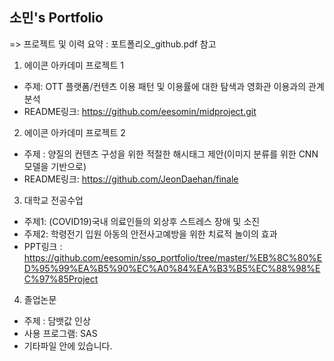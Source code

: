 ## 소민's Portfolio



=> 프로젝트 및 이력 요약 : 포트폴리오_github.pdf 참고



1) 에이콘 아카데미 프로젝트 1
- 주제: OTT 플랫폼/컨텐츠 이용 패턴 및 이용률에 대한 탐색과 영화관 이용과의 관계 분석
- README링크: https://github.com/eesomin/midproject.git



2) 에이콘 아카데미 프로젝트 2
- 주제 : 양질의 컨텐츠 구성을 위한 적절한 해시태그 제안(이미지 분류를 위한 CNN 모델을 기반으로)
- README링크: https://github.com/JeonDaehan/finale



3) 대학교 전공수업
- 주제1: (COVID19)국내 의료인들의 외상후 스트레스 장애 및 소진
- 주제2: 학령전기 입원 아동의 안전사고예방을 위한 치료적 놀이의 효과
- PPT링크 : https://github.com/eesomin/sso_portfolio/tree/master/%EB%8C%80%ED%95%99%EA%B5%90%EC%A0%84%EA%B3%B5%EC%88%98%EC%97%85Project



4) 졸업논문
- 주제 : 담뱃값 인상
- 사용 프로그램: SAS
- 기타파일 안에 있습니다.
